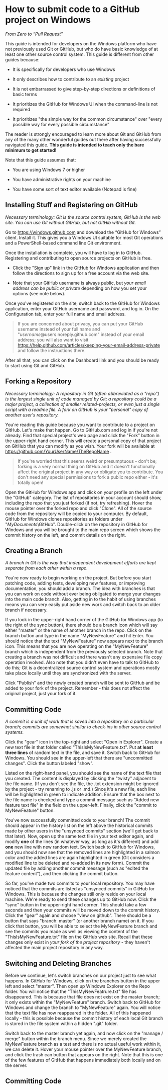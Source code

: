 How to submit code to a GitHub project on Windows
=================================================

*From Zero to “Pull Request”*

This guide is intended for developers on the Windows platform who have not
previously used Git or GitHub, but who do have basic knowledge of at least one
other source control system.  This guide is different from other guides because:

-   It is specifically for developers who use Windows

-   It only describes how to contribute to an *existing* project

-   It is not embarrassed to give step-by-step directions or definitions of
    basic terms

-   It prioritizes the GitHub for Windows UI when the command-line is not
    required

-   It prioritizes "the simple way for the common circumstance" over "every
    possible way for every possible circumstance"

The reader is strongly encouraged to learn more about Git and GitHub from any of
the many other wonderful guides out there after having successfully navigated
this guide.  **This guide is intended to teach only the bare minimum to get
started!**

Note that this guide assumes that:

-   You are using Windows 7 or higher

-   You have administrative rights on your machine

-   You have some sort of text editor available (Notepad is fine)



Installing Stuff and Registering on GitHub
------------------------------------------

*Necessary terminology: Git is the source control system, GitHub is the web
site.  You can use Git without GitHub, but not GitHib without Git.*

Go to <https://windows.github.com> and download the “GitHub for Windows” client.
Install it.  This gives you a Windows UI suitable for most Git operations and a
PowerShell-based command line Git environment.

Once the installation is complete, you will have to log in to GitHub.
Registering and contributing to open source projects on GitHub is free.

-   Click the "Sign up" link in the GitHub for Windows application and then
    follow the directions to sign up for a free account via the web site.

-   Note that your GitHub username is always public, but *your email address can
    be public or private* depending on how you set your options (see note
    below).

Once you've registered on the site, switch back to the GitHub for Windows
application, enter your GitHub username and password, and log in.  On the
Configuration tab, enter your full name and email address.

>   If you are concerned about privacy, you can put your GitHub username instead
>   of your full name and "*username*@users.noreply.github.com" instead of your
>   email address; you will also want to visit
>   <https://help.github.com/articles/keeping-your-email-address-private> and
>   follow the instructions there.

After all that, you can click on the Dashboard link and you should be ready to
start using Git and GitHub.



Forking a Repository
--------------------

*Necessary terminology: A repository in Git (often abbreviated as a "repo") is
the largest single unit of code managed by Git; a repository could be a major
project, a collection of smaller related-projects, or even just a single script
with a readme file.  A fork on GitHub is your "personal" copy of another user's
repository.*

You're reading this guide because you want to contribute to a project on GitHub.
Let's make that happen.  Go to GitHub.com and log in if you're not already.
Find that special project's web page and click the "Fork" button in the
upper-right hand corner.  This will create a personal copy of that project on
GitHub that you can modify as you wish.  Your fork will be available at
https://github.com/YourUserName/TheRepoName .

>   If you're worried that this seems weird or presumptuous - don't be; forking
>   is a very normal thing on GitHub and it doesn't functionally affect the
>   original project in any way or obligate you to contribute.  You don't need
>   any special permissions to fork a public repo either - it's totally open!

Open the GitHub for Windows app and click on your profile on the left under the
"GitHub" category.  The list of repositories in your account should show,
including the repo that you just forked (if not, try refreshing).  Hover the
mouse pointer over the forked repo and click "Clone".  All of the source code
from the repository will be copied to your computer.  By default, GitHub for
Windows clones repositories as folders under "*MyDocuments*\\GitHub".
Double-click on the repository in GitHub for Windows and you will be brought to
the main repo screen which shows the commit history on the left, and commit
details on the right.



Creating a Branch
-----------------

*A branch in Git is the way that independent development efforts are kept
separate from each other within a repo.*

You're now ready to begin working on the project.  But before you start patching
code, adding tests, developing new features, or improving documentation, you
should add a branch.  The idea with branches is that you can work on code
without ever being obligated to merge your changes into the main code branch.
Also, getting in to the habit of using branches means you can very easily put
aside new work and switch back to an older branch if necessary.

If you look in the upper-right hand corner of the GitHub for Windows app (to the
right of the sync button), there should be a branch icon which will say either
"master" or the name of another branch in the repo.  Click on the branch button
and type in the name "MyNewFeature" and hit Enter.  You should notice that the
text "MyNewFeature" now appears next to the branch icon.  This means that you
are now operating on the "MyNewFeature" branch which is independent from the
previously selected branch.  Note that creating a branch was not difficult and
there wasn't any expensive file copy operation involved.  Also note that you
didn't even have to talk to GitHub to do this; Git is a decentralized source
control system and operations mostly take place locally until they are
synchronized with the server.

Click "Publish" and the newly created branch will be sent to GitHub and be added
to your fork of the project.  Remember - this does not affect the original
project, just your fork of it.



Committing Code
---------------

*A commit is a unit of work that is saved into a repository on a particular
branch; commits are somewhat similar to check-ins in other source control
systems.*

Click the "gear" icon in the top-right and select "Open in Explorer".  Create a
new text file in that folder called "ThisIsMyNewFeature.txt".  Put **at least
three lines** of random text in the file, and save it.  Switch back to GitHub
for Windows.  You should see in the upper-left that there are "uncommitted
changes".  Click the button labeled "show".

Listed on the right-hand panel, you should see the name of the text file that
you created.  The content is displayed by clicking the "twisty" adjacent to the
file name.  (If you don't see the file, the .txt extension might be ignored by
the project - try renaming to .js or .md.)  Since it's a new file, each line
will be highlighted in green to indicate addition.  Ensure that the box next to
the file name is checked and type a commit message such as "Added new feature
text file" in the field on the upper-left.  Finally, click the "commit to
MyNewFeature" button.

You've now successfully committed code to your branch!  The commit should appear
in the history list on the left above the historical commits made by other users
in the "unsynced commits" section (we'll get back to that later).  Now, open up
the same text file in your text editor again, and modify **one** of the lines
(in whatever way, as long as it's different) and add **one** new line with new
random text.  Switch back to GitHub for Windows, and you should now see that the
removed lines are highlighted in a salmon color and the added lines are again
highlighted in green (Git considers a modified line to be deleted and re-added
in its new form).  Commit the updated file by adding another commit message
(such as "edited the feature content"), and then clicking the commit button.

So far, you've made two commits to your local repository.  You may have noticed
that the commits are listed as "unsynced commits" in GitHub for Windows.  This
is because the changes still only reside on your local machine.  We're ready to
send these changes up to GitHub now.  Click the "sync" button in the upper-right
hand corner.  This should take a few seconds and then your commits will be moved
down to the commit history.  Click the "gear" again and choose "view on github".
There should be a button that says "branch: master" (or another branch name) on
it.  If you click that button, you will be able to select the MyNewFeature
branch and see the commits you made as well as viewing the content of the
"ThisIsMyNewFeature.txt" file on the GitHub web site.  Recall that these changes
only exist in *your fork of the project repository* - they haven't affected the
main project repository in any way.



Switching and Deleting Branches
-------------------------------

Before we continue, let's switch branches on our project just to see what
happens.  In GitHub for Windows, click on the branches button in the upper left
and select "master".  Then open up Windows Explorer on the Repo folder.  You
will notice that the "ThisMyNewFeatrure.txt" file has disappeared.  This is
because that file does not exist on the master branch; it only exists within the
"MyNewFeature" branch.  Switch back to GitHub for Windows and change the branch
to "MyNewFeature" again.  You will notice that the text file has now reappeared
in the folder.  All of this happened locally - this is possible because the
commit history of each local Git branch is stored in the file system within a
hidden ".git" folder.

Switch back to the master branch yet again, and now click on the "manage /
merge" button within the branch menu.  Since we merely created the MyNewFeature
branch as a test and there is no actual useful work within it, we can delete it.
Hover your mouse pointer over the MyNewFeature branch, and click the trash can
button that appears on the right.  Note that this is one of the few features of
GitHub that happens immediately both locally and on the server.



Committing Code
---------------

